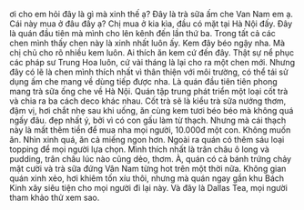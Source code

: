 ơi cho em hỏi đây là gì mà xinh thế ạ? Đây là trà sữa ấm che Van Nam em ạ. Cái này mua ở đâu đấy ạ? Chị mua ở kia kìa, đầu có mặt tại Hà Nội đấy. Đây là quán đầu tiên mà mình cho lên kênh đến lần thứ ba. Trong tất cả các chen mình thấy chen này là xinh nhất luôn ấy. Kem đây béo ngậy nha. Mà chị chủ cho rõ nhiều kem luôn. Ai thích ăn kem cứ đến đây. Thật sự nể phục các pháp sư Trung Hoa luôn, cứ vài tháng là lại cho ra một chen mới. Nhưng đây có lẽ là chen mình thích nhất vì thân thiện với môi trường, có thể tái sử dụng ấm che mang về dùng tiếp được nha. Là quán đầu tiên tiên phong mang trà sữa ống che về Hà Nội. Quán tập trung phát triển một loại cốt trà và chia ra ba cách deco khác nhau. Cốt trà sẽ là kiểu trà sữa nướng thơm, đậm vị, hơi chắt nhẹ sau khi uống, ăn cùng kem tươi béo béo mà không quá ngấy đâu. đẹp nhất ý, bởi vì có con gấu làm từ thạch. Nhưng mà cái thạch này là mất thêm tiền để mua nha mọi người, 10.000đ một con. Không muốn ăn. Nhìn xinh quá, ăn cả miếng ngon hơn. Ngoài ra quán có thêm sáu loại topping để mọi người lựa chọn. Mình thích nhất là trân châu ô long và pudding, trân châu lúc nào cũng dẻo, thơm. À, quán có cả bánh trứng chảy mặt cười và trà sữa đứng Vân Nam từng hot trên một thời nữa. Không gian quán xinh xẻo, hơi khiêm tốn xíu thôi, nhưng mà quán ngay gần khu Bách Kinh xây siêu tiện cho mọi người đi lại này. Và đây là Dallas Tea, mọi người tham khảo thử xem sao.